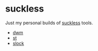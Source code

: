 # suckless
Just my personal builds of [suckless](https://suckless.org/) tools.

* [dwm](https://dwm.suckless.org/)
* [st](https://st.suckless.org/)
* [slock](https://tools.suckless.org/slock/)
